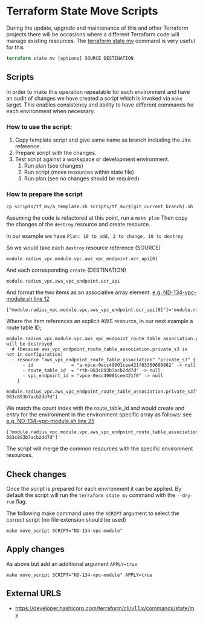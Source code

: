 # Terraform State Move Scripts

During the update, upgrade and maintenance of this and other Terraform projects there will be occasions where a different Terraform code will manage existing resources.
The [terraform state mv](https://developer.hashicorp.com/terraform/cli/v1.1.x/commands/state/mv) command is very useful for this

```terraform
terraform state mv [options] SOURCE DESTINATION
```

## Scripts

In order to make this operation repeatable for each environment and have an audit of changes we have created a script which is invoked via `make` target.
This enables consistency and ability to have different commands for each environment when necessary.

### How to use the script:

1. Copy template script and give same name as branch including the Jira reference.
1. Prepare script with the changes.
1. Test script against a workspace or development environment.
   1. Run plan (see changes)
   2. Run script (move resources within state file)
   3. Run plan (see no changes should be required)

### How to prepare the script

```shell
cp scripts/tf_mv/a_template.sh scripts/tf_mv/$(git_current_branch).sh
```

Assuming the code is refactored at this point, run a `make plan`
Then copy the changes of the `destroy` resource and create resource.

In our example we have `Plan: 10 to add, 2 to change, 10 to destroy`

So we would take each `destroy` resource reference (SOURCE)

```shell
module.radius_vpc.module.vpc.aws_vpc_endpoint.ecr_api[0]
```

And each corresponding `create` (DESTINATION)

```shell
module.radius_vpc.aws_vpc_endpoint.ecr_api
```

And format the two items as an associative array element. [e.g. ND-134-vpc-module.sh line 12](../scripts/tf_mv/ND-134-vpc-module.sh)

```shell
["module.radius_vpc.module.vpc.aws_vpc_endpoint.ecr_api[0]"]='module.radius_vpc.aws_vpc_endpoint.ecr_api'
```

Where the item references an explicit AWS resource, in our next example a route table ID;

```shell
module.radius_vpc.module.vpc.aws_vpc_endpoint_route_table_association.private_s3[2] will be destroyed
  # (because aws_vpc_endpoint_route_table_association.private_s3 is not in configuration)
  - resource "aws_vpc_endpoint_route_table_association" "private_s3" {
      - id              = "a-vpce-0ecc49001cee421f03369608862" -> null
      - route_table_id  = "rtb-083c893b7acb2dd7d" -> null
      - vpc_endpoint_id = "vpce-0ecc49001cee421f0" -> null
    }
```

```shell
module.radius_vpc.aws_vpc_endpoint_route_table_association.private_s3["rtb-083c893b7acb2dd7d"]
```

We match the count index with the route_table_id and would create and entry for the environment in the environment specific array as follows:
see [e.g. ND-134-vpc-module.sh line 25](../scripts/tf_mv/ND-134-vpc-module.sh)

```shell
["module.radius_vpc.module.vpc.aws_vpc_endpoint_route_table_association.private_s3[2]"]='module.radius_vpc.aws_vpc_endpoint_route_table_association.private_s3["rtb-083c893b7acb2dd7d"]'
```

The script will merge the common resources with the specific environment resources.

## Check changes

Once the script is prepared for each environment it can be applied. By default the script will run the `terraform state mv` command with the `--dry-run` flag.

The following make command uses the `SCRIPT` argument to select the correct script (no file extension should be used)

```shell
make move_script SCRIPT="ND-134-vpc-module"
```

## Apply changes

As above but add an additional argument `APPLY=true`

```shell
make move_script SCRIPT="ND-134-vpc-module" APPLY=true
```

## External URLS

- https://developer.hashicorp.com/terraform/cli/v1.1.x/commands/state/mv

